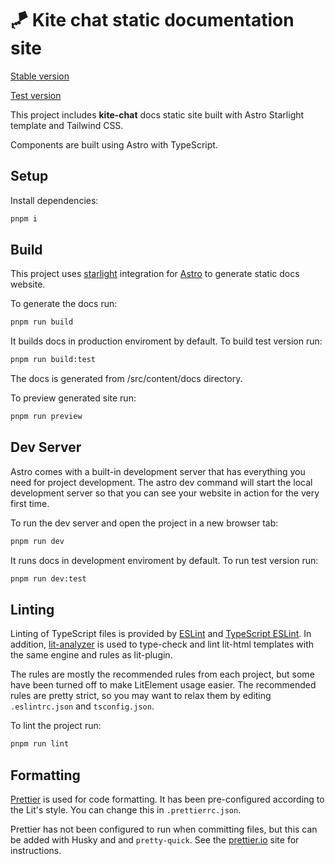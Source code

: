 # 🪁 Kite chat static documentation site

[Stable version](https://www.k1te.chat/)

[Test version](https://www.k1te.chat/test/)

This project includes **kite-chat** docs static site built with Astro Starlight template and Tailwind CSS.

Components are built using Astro with TypeScript.

## Setup

Install dependencies:

```bash
pnpm i
```

## Build

This project uses [starlight](https://starlight.astro.build/getting-started/) integration for
[Astro](https://docs.astro.build/en/getting-started/) to generate static docs website.

To generate the docs run:

```bash
pnpm run build
```

It builds docs in production enviroment by default. To build test version run:

```bash
pnpm run build:test
```

The docs is generated from /src/content/docs directory.

To preview generated site run:

```bash
pnpm run preview
```

## Dev Server

Astro comes with a built-in development server that has everything you need for project development.
The astro dev command will start the local development server so that you can see your website in action for the very first time.

To run the dev server and open the project in a new browser tab:

```bash
pnpm run dev
```

It runs docs in development enviroment by default. To run test version run:

```bash
pnpm run dev:test
```

## Linting

Linting of TypeScript files is provided by [ESLint](eslint.org) and [TypeScript ESLint](https://github.com/typescript-eslint/typescript-eslint). In addition, [lit-analyzer](https://www.npmjs.com/package/lit-analyzer) is used to type-check and lint lit-html templates with the same engine and rules as lit-plugin.

The rules are mostly the recommended rules from each project, but some have been turned off to make LitElement usage easier. The recommended rules are pretty strict, so you may want to relax them by editing `.eslintrc.json` and `tsconfig.json`.

To lint the project run:

```bash
pnpm run lint
```

## Formatting

[Prettier](https://prettier.io/) is used for code formatting. It has been pre-configured according to the Lit's style. You can change this in `.prettierrc.json`.

Prettier has not been configured to run when committing files, but this can be added with Husky and and `pretty-quick`. See the [prettier.io](https://prettier.io/) site for instructions.
